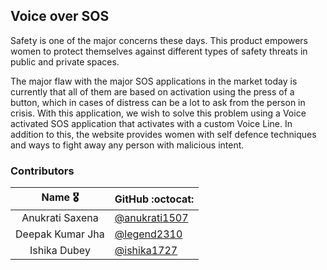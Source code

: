 <h2>Voice over SOS</h2>

Safety is one of the major concerns these days. This product empowers women to protect themselves against different types of safety threats in public and private spaces.

The major flaw with the major SOS applications in the market today is currently that all of them are based on activation using the press of a button, which in cases of distress can be a lot to ask from the person in crisis. With this application, we wish to solve this problem using a Voice activated SOS application that activates with a custom Voice Line. In addition to this, the website provides women with self defence techniques and ways to fight away any person with malicious intent.

<h3>Contributors</h3>



|      Name :medal_military:    |     GitHub :octocat: |
|:-------------:|:------------------|
| Anukrati Saxena | [@anukrati1507](https://github.com/anukrati1507/)  |
| Deepak Kumar Jha       | [@legend2310](https://github.com/legend2310/)      |
| Ishika Dubey  | [@ishika1727](https://github.com/ishika1727/)      |

